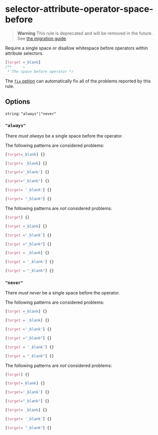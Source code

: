 # selector-attribute-operator-space-before

> **Warning** This rule is deprecated and will be removed in the future. See [the migration guide](../../../docs/migration-guide/to-15.md).

Require a single space or disallow whitespace before operators within attribute selectors.

<!-- prettier-ignore -->
```css
[target =_blank]
/**     ↑
 * The space before operator */
```

The [`fix` option](../../../docs/user-guide/usage/options.md#fix) can automatically fix all of the problems reported by this rule.

## Options

`string`: `"always"|"never"`

### `"always"`

There _must always_ be a single space before the operator.

The following patterns are considered problems:

<!-- prettier-ignore -->
```css
[target=_blank] {}
```

<!-- prettier-ignore -->
```css
[target= _blank] {}
```

<!-- prettier-ignore -->
```css
[target='_blank'] {}
```

<!-- prettier-ignore -->
```css
[target="_blank"] {}
```

<!-- prettier-ignore -->
```css
[target= '_blank'] {}
```

<!-- prettier-ignore -->
```css
[target= "_blank"] {}
```

The following patterns are _not_ considered problems:

<!-- prettier-ignore -->
```css
[target] {}
```

<!-- prettier-ignore -->
```css
[target =_blank] {}
```

<!-- prettier-ignore -->
```css
[target ='_blank'] {}
```

<!-- prettier-ignore -->
```css
[target ="_blank"] {}
```

<!-- prettier-ignore -->
```css
[target = _blank] {}
```

<!-- prettier-ignore -->
```css
[target = '_blank'] {}
```

<!-- prettier-ignore -->
```css
[target = "_blank"] {}
```

### `"never"`

There _must never_ be a single space before the operator.

The following patterns are considered problems:

<!-- prettier-ignore -->
```css
[target =_blank] {}
```

<!-- prettier-ignore -->
```css
[target = _blank] {}
```

<!-- prettier-ignore -->
```css
[target ='_blank'] {}
```

<!-- prettier-ignore -->
```css
[target ="_blank"] {}
```

<!-- prettier-ignore -->
```css
[target = '_blank'] {}
```

<!-- prettier-ignore -->
```css
[target = "_blank"] {}
```

The following patterns are _not_ considered problems:

<!-- prettier-ignore -->
```css
[target] {}
```

<!-- prettier-ignore -->
```css
[target=_blank] {}
```

<!-- prettier-ignore -->
```css
[target='_blank'] {}
```

<!-- prettier-ignore -->
```css
[target="_blank"] {}
```

<!-- prettier-ignore -->
```css
[target= _blank] {}
```

<!-- prettier-ignore -->
```css
[target= '_blank'] {}
```

<!-- prettier-ignore -->
```css
[target= "_blank"] {}
```
